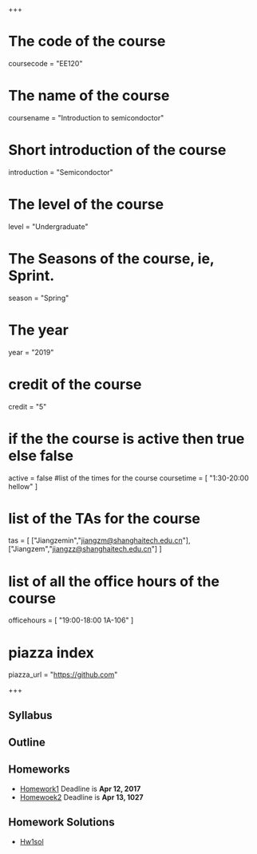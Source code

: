 +++
# The code of the course
coursecode = "EE120"
# The name of the course
coursename = "Introduction  to semicondoctor"
# Short introduction of the course
introduction = "Semicondoctor"
# The level of the course
level = "Undergraduate"
# The Seasons of the course, ie, Sprint.
season = "Spring"
# The year
year = "2019"
# credit of the course
credit = "5"
# if the the course is active then true else false
active = false
#list of the times for the course
coursetime = [
    "1:30-20:00 hellow"
]

# list of  the TAs for the course
tas = [
    ["Jiangzemin","jiangzm@shanghaitech.edu.cn"],
    ["Jiangzem","jiangzz@shanghaitech.edu.cn"]
]
# list of all the office hours of the course
officehours = [
    "19:00-18:00 1A-106"
]

# piazza index
piazza_url = "https://github.com"

+++



## Syllabus



## Outline



## Homeworks

- [Homework1](../../pdf/ee112/hw1.pdf) Deadline is **Apr 12, 2017** 
- [Homewoek2](../../pdf/ee111/hw2.pdf) Deadline is **Apr 13, 1027**

## Homework Solutions
    
- [Hw1sol](../../pdf/ee112/hw1sol.pdf)
